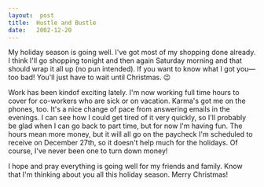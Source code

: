 ```yaml
---
layout:  post
title:  Hustle and Bustle
date:   2002-12-20
---
```


My holiday season is going well. I've got most of my shopping done already. I think I'll go shopping tonight and then again Saturday morning and that should wrap it all up (no pun intended). If you want to know what I got you—too bad! You'll just have to wait until Christmas. 😉

Work has been kindof exciting lately. I'm now working full time hours to cover for co-workers who are sick or on vacation. Karma's got me on the phones, too. It's a nice change of pace from answering emails in the evenings. I can see how I could get tired of it very quickly, so I'll probably be glad when I can go back to part time, but for now I'm having fun. The hours mean more money, but it will all go on the paycheck I'm scheduled to receive on December 27th, so it doesn't help much for the holidays. Of course, I've never been one to turn down money!

I hope and pray everything is going well for my friends and family. Know that I'm thinking about you all this holiday season. Merry Christmas!
